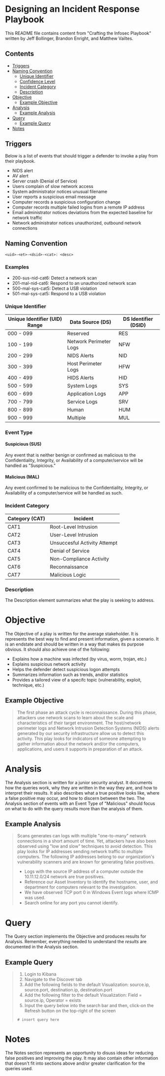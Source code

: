 # Designing an Incident Response Playbook
This README file contains content from "Crafting the Infosec Playbook" written by Jeff Bollinger, Brandon Enright, and Matthew Vailtes. 

## Contents
* [Triggers](#triggers)
* [Naming Convention](#naming-convention)
  * [Unique Identifier](#unique-identifier)
  * [Confidence Level](#confidence-level)
  * [Incident Category](#incident-category)
  * [Description](#description)
* [Objective](#objective)
  * [Example Objective](#example-objective)
* [Analysis](#analysis)
  * [Example Analysis](#example-analysis)
* [Query](#query)
  * [Example Query](#example-query)
* [Notes](#notes)

## Triggers
Below is a list of events that should trigger a defender to invoke a play from their playbook.
* NIDS alert
* AV alert
* Server crash (Denial of Service)
* Users complain of slow network access
* System administrator notices unusual filename
* User reports a suspicious email message
* Computer records a suspicious configuration change
* Computer records multiple failed logins from a remote IP address
* Email administrator notices deviations from the expected baseline for network traffic
* Network administrator notices unauthorized, outbound network connections

## Naming Convention
```
<uid>-<et>-<dsid>-<cat>: <desc>
```

### Examples
* 200-sus-nid-cat6: Detect a network scan
* 201-mal-nid-cat6: Respond to an unauthorized network scan
* 500-mal-sys-cat5: Detect a USB violation
* 501-mal-sys-cat5: Respond to a USB violation

### Unique Identifier
| Unique Identifier (UID) Range | Data Source (DS) | DS Identifier (DSID) |
| ----------------------------- | ---------------- | -------------------- |
| 000 - 099 | Reserved | RES |
| 100 - 199 | Network Perimeter Logs | NFW | 
| 200 - 299 | NIDS Alerts | NID |
| 300 - 399 | Host Perimeter Logs | HFW |
| 400 - 499 | HIDS Alerts | HID |
| 500 - 599 | System Logs | SYS |
| 600 - 699 | Application Logs | APP |
| 700 - 799 | Service Logs | SRV |
| 800 - 899 | Human | HUM |
| 900 - 999 | Multiple | MUL |

### Event Type
#### Suspicious (SUS)
Any event that is neither benign or confirmed as malicious to the Confidentiality, Integrity, or Availability of a computer/service will be handled as "Suspicious." 

#### Malicious (MAL)
Any event confirmed to be malicious to the Confidentiality, Integrity, or Availability of a computer/service will be handled as such. 

### Incident Category
| Category (CAT) | Incident |
| -------------- | -------- |
| CAT1 | Root-Level Intrusion |
| CAT2 | User-Level Intrusion | 
| CAT3 | Unsuccesful Activity Attempt |
| CAT4 | Denial of Service |
| CAT5 | Non-Compliance Activity | 
| CAT6 | Reconnaissance |
| CAT7 | Malicious Logic |

### Description
The Description element summarizes what the play is seeking to address.

# Objective
The Objective of a play is written for the average stakeholder. It is represents the best way to find and present information, given a scenario. It is an endstate and should be written in a way that makes its purpose obvious. It should also achieve one of the following:
* Explains how a machine was infected (by virus, worm, trojan, etc.)
* Explains suspicious network activity
* Helps the defender detect suspicious logon attempts
* Summarizes information such as trends, and/or statistics
* Provides a tailored view of a specifc topic (vulnerability, exploit, technique, etc.)

## Example Objective
> The first phase an attack cycle is reconnaissance. During this phase, attackers use network scans to learn about the scale and characteristics of their target environment. The host/network perimeter logs and Network Intrusion Detection Systems (NIDS) alerts generated by our security infrastructure allow us to detect this activity. This play looks for indicators of someone attempting to gather information about the network and/or the computers, applications, and users it supports in preparation of an attack.

# Analysis
The Analysis section is written for a junior security analyst. It documents how the queries work, why they are written in the way they are, and how to interpret their results. It also describes what a true positive looks like, where a false positive may occur, and how to discern between the two. The Analysis section of events with an Event Type of "Malicious" should focus on what to do with the query results more than the analysis of them. 

## Example Analysis
> Scans generates can logs with multiple "one-to-many" network connections in a short amount of time. Yet, attackers have also been observed using "low and slow" techniques to avoid detection. This play looks for IP addresses sending network traffic to multiple computers. The following IP addresses belong to our organization's vulnerability scanners and are known for generating false positives. 
> * Logs with the source IP address of a computer outside the 10.11.12.0/24 network are true positives. 
> * Reference our Asset Inventory to identify the hostname, user, and department for computers relevant to the investigation.
> * We have observed TCP port 0 in Windows Event logs where ICMP was used. 
> * Search online for any port you cannot identify. 

# Query
The Query section implements the Objective and produces results for Analysis. Remember, everything needed to understand the *results* are documented in the Analysis section. 

## Example Query
> 1. Login to Kibana
> 2. Navigate to the Discover tab
> 3. Add the following fields to the default Visualization: source.ip, source.port, destination.ip, destination.port
> 4. Add the following filter to the default Visualization: Field = source.ip, Operator = exists
> 5. Input the query below into the search bar and then, click-on the Refresh button on the top-right of the screen
> ```
> # insert query here
> ```

# Notes
The Notes section represents an opportunity to disuss ideas for reducing false positives and improving the play. It may also contain other information that doesn't fit into sections above and/or greater clarification for the queries used. 
